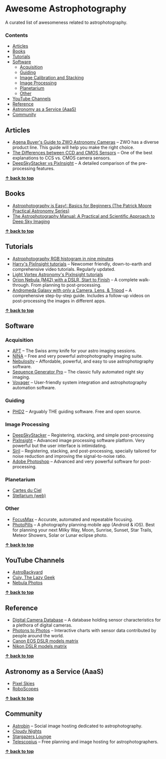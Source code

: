 # Awesome Astrophotography

A curated list of awesomeness related to astrophotography.



### Contents

- [Articles](#articles)
- [Books](#books)
- [Tutorials](#tutorials)
- [Software](#software)
  - [Acquisition](#acquisition)
  - [Guiding](#guiding)
  - [Image Calibration and Stacking](#image-calibration-and-stacking)
  - [Image Processing](#image-processing)
  - [Planetarium](#planetarium)
  - [Other](#other)
- [YouTube Channels](#youtube-channels)
- [Reference](#reference)
- [Astronomy as a Service (AaaS)](#astronomy-as-a-service-aaas)
- [Community](#community)



## Articles

* [Agena Buyer's Guide to ZWO Astronomy Cameras](https://agenaastro.com/articles/guides/cameras/zwo-astronomy-cameras-buyers-guide.html) – ZWO has a diverse product line. This guide will help you make the right choice.
* [The Differences between CCD and CMOS Sensors](https://www.atik-cameras.com/news/difference-between-ccd-cmos-sensors/) – One of the best explanations to CCS vs. CMOS camera sensors.
* [DeepSkyStacker vs PixInsight](https://www.lightvortexastronomy.com/image-pre-processing-deepskystacker-vs-pixinsight.html) – A detailed comparison of the pre-processing features.

**[↑ back to top](#contents)**



## Books

* [Astrophotography is Easy!: Basics for Beginners (The Patrick Moore Practical Astronomy Series)](https://www.goodreads.com/book/show/56053741-astrophotography-is-easy)
* [The Astrophotography Manual: A Practical and Scientific Approach to Deep Sky Imaging](https://www.goodreads.com/book/show/37301142-the-astrophotography-manual)

**[↑ back to top](#contents)**



## Tutorials

* [Astrophotography RGB histogram in nine minutes](https://www.youtube.com/watch?v=9rAoJ-VG860)
* [Harry's PixInsight tutorials](http://www.harrysastroshed.com/Pixinsighthome.html) – Newcomer friendly, down-to-earth and comprehensive video tutorials. Regularly updated.
* [Light Vortex Astronomy's PixInsight tutorials](https://www.lightvortexastronomy.com/tutorials.html)
* [Orion Nebula (M42) with a DSLR, Start to Finish](https://www.youtube.com/watch?v=Qb1ceFM-DkQ) – A complete walk-through. From planning to post-processing.
* [Andromeda Galaxy with only a Camera, Lens, & Tripod](https://www.youtube.com/watch?v=pXcRKoxTPVg) – A comprehensive step-by-step guide. Includes a follow-up videos on post-processing the images in different apps.

**[↑ back to top](#contents)**



## Software

### Acquisition

* [APT](https://www.astrophotography.app) – The Swiss army knife for your astro imaging sessions.
* [NINA](https://nighttime-imaging.eu) – Free and very powerful astrophotography imaging suite.
* [Nebulosity](http://www.stark-labs.com/nebulosity.html) – Affordable, powerful, and easy to use astrophotography software.
* [Sequence Generator Pro](https://www.sequencegeneratorpro.com) – The classic fully automated night sky imaging.
* [Voyager](https://software.starkeeper.it) – User-friendly system integration and astrophotography automation software.

### Guiding

* [PHD2](https://openphdguiding.org) – Arguably THE guiding software. Free and open source.

### Image Processing

* [DeepSkyStacker](http://deepskystacker.free.fr/english/index.html) – Registering, stacking, and simple post-processing
* [PixInsight](https://pixinsight.com) – Advanced image processing software platform. Very powerful but the user interface is intimidating.
* [Siril](https://siril.org) – Registering, stacking, and post-processing, specially tailored for noise reduction and improving the signal-to-noise ratio.
* [Adobe Photoshop](https://www.adobe.com/products/photoshop.html) – Advanced and very powerful software for post-processing.

### Planetarium

* [Cartes du Ciel](https://www.ap-i.net/skychart/doku.php?id=en/start)
* [Stellarium (web)](https://stellarium-web.org)

### Other

* [FocusMax](https://www.ccdware.com/products/focusmax/index-2.html) – Accurate, automated and repeatable focusing.
* [PhotoPills](https://www.photopills.com) – A photography planning mobile app (Android & iOS). Best for planning your next Milky Way, Moon, Sunrise, Sunset, Star Trails, Meteor Showers, Solar or Lunar eclipse photo.

**[↑ back to top](#contents)**



## YouTube Channels

* [AstroBackyard](https://www.youtube.com/c/AstroBackyard)
* [Cuiv, The Lazy Geek](https://www.youtube.com/channel/UC65vvpQDX5rymeqrYt-Bb1g)
* [Nebula Photos](https://www.youtube.com/channel/UCO_gBdHekc74feh0bWqKJ1Q)

**[↑ back to top](#contents)**



## Reference

* [Digital Camera Database](https://www.digicamdb.com) – A database holding sensor characteristics for a plethora of digital cameras.
* [Photons to Photos](https://www.photonstophotos.net) – Interactive charts with sensor data contributed by people around the world.
* [Canon EOS DSLR models matrix](https://www.astrophotography.app/EOS.php)
* [Nikon DSLR models matrix](https://www.astrophotography.app/nikon.php)

**[↑ back to top](#contents)**



## Astronomy as a Service (AaaS)

* [Pixel Skies](https://www.pixelskiesastro.com)
* [RoboScopes](https://www.roboscopes.com)

**[↑ back to top](#contents)**



## Community

* [Astrobin](https://www.astrobin.com) – Social image hosting dedicated to astrophotography.
* [Cloudy Nights](https://www.cloudynights.com)
* [Stargazers Lounge](https://stargazerslounge.com)
* [Telescopius](https://telescopius.com) – Free planning and image hosting for astrophotographers.

**[↑ back to top](#contents)**
